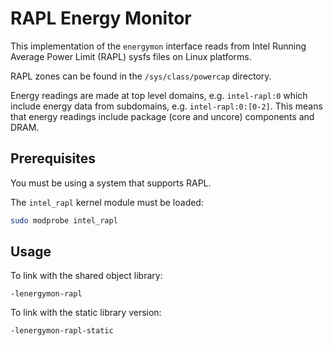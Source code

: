 # RAPL Energy Monitor

This implementation of the `energymon` interface reads from Intel Running
Average Power Limit (RAPL) sysfs files on Linux platforms.

RAPL zones can be found in the `/sys/class/powercap` directory.

Energy readings are made at top level domains, e.g. `intel-rapl:0` which
include energy data from subdomains, e.g. `intel-rapl:0:[0-2]`.
This means that energy readings include package (core and uncore) components
and DRAM.

## Prerequisites

You must be using a system that supports RAPL.

The `intel_rapl` kernel module must be loaded:

```sh
sudo modprobe intel_rapl
```

## Usage

To link with the shared object library:

```
-lenergymon-rapl
```

To link with the static library version:

```
-lenergymon-rapl-static
```

